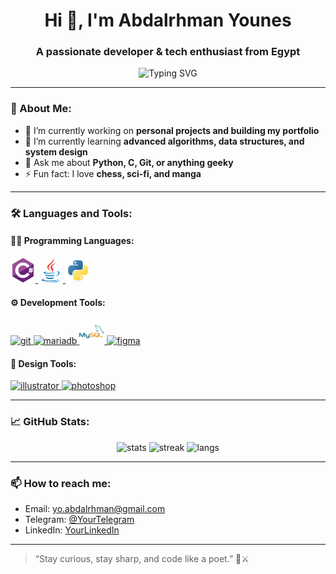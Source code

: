 <h1 align="center">Hi 👋, I'm Abdalrhman Younes</h1>
<h3 align="center">A passionate developer & tech enthusiast from Egypt</h3>

<p align="center">
  <img src="https://readme-typing-svg.herokuapp.com?center=true&vCenter=true&lines=Passionate+Developer;Loves+Python,+C,+and+Logic;Always+learning+new+things" alt="Typing SVG" />
</p>

---

### 🧠 About Me:

- 🔭 I’m currently working on **personal projects and building my portfolio**
- 🌱 I’m currently learning **advanced algorithms, data structures, and system design**
- 💬 Ask me about **Python, C, Git, or anything geeky**
- ⚡ Fun fact: I love **chess, sci-fi, and manga**

---

### 🛠️ Languages and Tools:

#### 👨‍💻 Programming Languages:
<p>
  <a href="https://www.w3schools.com/cs/" target="_blank" rel="noreferrer">
    <img src="https://raw.githubusercontent.com/devicons/devicon/master/icons/csharp/csharp-original.svg" alt="csharp" width="40" height="40"/>
  </a>
  <a href="https://www.java.com" target="_blank" rel="noreferrer">
    <img src="https://raw.githubusercontent.com/devicons/devicon/master/icons/java/java-original.svg" alt="java" width="40" height="40"/>
  </a>
  <a href="https://www.python.org" target="_blank" rel="noreferrer">
    <img src="https://raw.githubusercontent.com/devicons/devicon/master/icons/python/python-original.svg" alt="python" width="40" height="40"/>
  </a>
</p>

#### ⚙️ Development Tools:
<p>
  <a href="https://git-scm.com/" target="_blank" rel="noreferrer">
    <img src="https://www.vectorlogo.zone/logos/git-scm/git-scm-icon.svg" alt="git" width="40" height="40"/>
  </a>
  <a href="https://mariadb.org/" target="_blank" rel="noreferrer">
    <img src="https://www.svgrepo.com/show/354037/mariadb-icon.svg" alt="mariadb" width="40" height="40"/>
  </a>
  <a href="https://www.mysql.com/" target="_blank" rel="noreferrer">
    <img src="https://raw.githubusercontent.com/devicons/devicon/master/icons/mysql/mysql-original-wordmark.svg" alt="mysql" width="40" height="40"/>
  </a>
  <a href="https://www.figma.com/" target="_blank" rel="noreferrer">
    <img src="https://www.vectorlogo.zone/logos/figma/figma-icon.svg" alt="figma" width="40" height="40"/>
  </a>
</p>

#### 🎨 Design Tools:
<p>
  <a href="https://www.adobe.com/in/products/illustrator.html" target="_blank" rel="noreferrer">
    <img src="https://www.svgrepo.com/show/452147/adobe-illustrator.svg" alt="illustrator" width="40" height="40"/>
  </a>
  <a href="https://www.photoshop.com/en" target="_blank" rel="noreferrer">
    <img src="https://upload.wikimedia.org/wikipedia/commons/a/af/Adobe_Photoshop_CC_icon.svg" alt="photoshop" width="40" height="40"/>
  </a>
</p>

---

### 📈 GitHub Stats:

<p align="center">
  <img src="https://github-readme-stats.vercel.app/api?username=YOUR_GITHUB_USERNAME&show_icons=true&theme=radical" alt="stats" />
  <img src="https://github-readme-streak-stats.herokuapp.com/?user=YOUR_GITHUB_USERNAME&theme=radical" alt="streak"/>
  <img src="https://github-readme-stats.vercel.app/api/top-langs/?username=YOUR_GITHUB_USERNAME&layout=compact&theme=radical" alt="langs" />
</p>

---

### 📫 How to reach me:
- Email: [yo.abdalrhman@gmail.com](mailto:yo.abdalrhman@gmail.com)
- Telegram: [@YourTelegram](https://t.me/YourTelegram)
- LinkedIn: [YourLinkedIn](https://linkedin.com/in/YourLinkedIn)

---

> “Stay curious, stay sharp, and code like a poet.” 🧠⚔️
